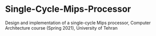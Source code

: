 # Single-Cycle-Mips-Processor
Design and implementation of a single-cycle Mips processor, Computer Architecture course (Spring 2021), University of Tehran
